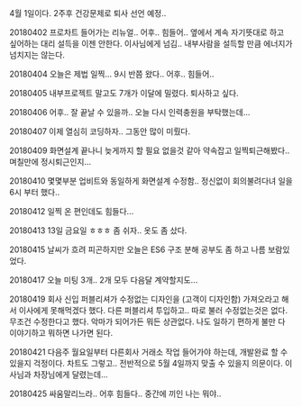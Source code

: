 4월 1일이다. 2주후 건강문제로 퇴사 선언 예정..  

20180402 프로차트 들어가는 리뉴얼.. 어후.. 힘들어.. 옆에서 계속 자기뜻대로 하고 싶어하는 대리 설득을 이젠 안한다. 이사님에게 넘김.. 내부사람을 설득할 만큼 에너지가 넘치지는 않는다.  

20180404 오늘은 제법 일찍... 9시 반쯤 왔다.. 어후.. 힘들어..  

20180405 내부프로젝트 말고도 7개가 이달에 밀렸다. 퇴사하고 싶다.  

20180406 어후.. 잘 끝날 수 있을까.. 오늘 다시 인력충원을 부탁했는데...

20180407 이제 열심히 코딩하자.. 그동안 많이 미뤘다.  

20180409 화면설계 끝나니 늦게까지 할 필요 없을것 같아 약속잡고 일찍퇴근해봤다.. 며칠만에 정시퇴근인지...  

20180410 몇몇부분 업비트와 동일하게 화면설계 수정함.. 정신없이 회의불려다녀 일을 6시 부터 했다..

20180412 일찍 온 편인데도 힘들다...  

20180413 13일 금요일 ㅎㅎㅎ 좀 쉬자.. 옷도 좀 샀다.  

20180415 날씨가 흐려 피곤하지만 오늘은 ES6 구조 분해 공부도 좀 하고 나름 보람있었다.  

20180417 오늘 미팅 3개.. 2개 모두 다음달 계약할지도...  

20180419 회사 신입 퍼블리셔가 수정없는 디자인을 (고객이 디자인함) 가져오라고 해서 이사에게 못해먹겠다 했다.
다른 퍼블리셔 투입하고.. 따로 불러 수정없는것은 없다. 무조건 수정한다고 했다. 악마가 되어가든 뭐든 상관없다. 나도 일하기 편하게 불만 다 이야기하고 뭐하면 나가면 된다.  

20180421 다음주 월요일부터 다른회사 거래소 작업 들어가야 하는데, 개발완료 할 수 있을지 걱정이다. 차트도 그렇고.. 전반적으로 5월 4일까지 맞출 수 있을지 의문이다. 이사님과 차장님에게 달렸는데...  

20180425 싸움말리느라.. 어후 힘들다.. 중간에 끼인 나는 뭐야..   


